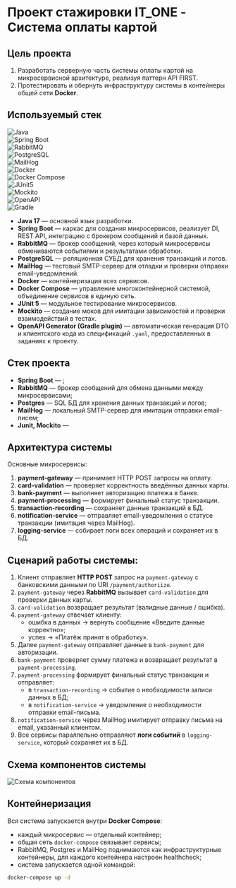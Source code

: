 # Проект стажировки IT_ONE - Система оплаты картой

## Цель проекта
1. Разработать серверную часть системы оплаты картой на микросервисной архитектуре, реализуя паттерн API FIRST.  
2. Протестировать и обернуть инфраструктуру системы в контейнеры общей сети **Docker**.

## Используемый стек

![Java](https://img.shields.io/badge/Java-17-orange?logo=java&logoColor=white)  
![Spring Boot](https://img.shields.io/badge/Spring%20Boot-3.x-brightgreen?logo=spring&logoColor=white)  
![RabbitMQ](https://img.shields.io/badge/RabbitMQ-Message%20Broker-FF6600?logo=rabbitmq&logoColor=white)  
![PostgreSQL](https://img.shields.io/badge/PostgreSQL-Database-316192?logo=postgresql&logoColor=white)  
![MailHog](https://img.shields.io/badge/MailHog-SMTP%20Testing-red?logo=mail.ru&logoColor=white)  
![Docker](https://img.shields.io/badge/Docker-Containerization-2496ED?logo=docker&logoColor=white)  
![Docker Compose](https://img.shields.io/badge/Docker%20Compose-Orchestration-2496ED?logo=docker&logoColor=white)  
![JUnit5](https://img.shields.io/badge/JUnit5-Testing-25A162?logo=junit5&logoColor=white)  
![Mockito](https://img.shields.io/badge/Mockito-Mocking-yellow?logo=java&logoColor=white)  
![OpenAPI](https://img.shields.io/badge/OpenAPI-Codegen-6BA539?logo=openapiinitiative&logoColor=white)  
![Gradle](https://img.shields.io/badge/Gradle-Build%20Tool-02303A?logo=gradle&logoColor=white) 

- **Java 17** — основной язык разработки.  
- **Spring Boot** — каркас для создания микросервисов, реализует DI, REST API, интеграцию с брокером сообщений и базой данных.  
- **RabbitMQ** — брокер сообщений, через который микросервисы обмениваются событиями и результатами обработки.  
- **PostgreSQL** — реляционная СУБД для хранения транзакций и логов.  
- **MailHog** — тестовый SMTP-сервер для отладки и проверки отправки email-уведомлений.  
- **Docker** — контейнеризация всех сервисов.  
- **Docker Compose** — управление многоконтейнерной системой, объединение сервисов в единую сеть.  
- **JUnit 5** — модульное тестирование микросервисов.  
- **Mockito** — создание моков для имитации зависимостей и проверки взаимодействий в тестах.  
- **OpenAPI Generator (Gradle plugin)** — автоматическая генерация DTO и клиентского кода из спецификаций `.yaml`, предоставленных в заданиях к проекту.  

## Стек проекта
- **Spring Boot** — ;
- **RabbitMQ** — брокер сообщений для обмена данными между микросервисами;
- **Postgres** — SQL БД для хранения данных транзакций и логов;
- **MailHog** — локальный SMTP-сервер для имитации отправки email-писем;
- **Junit, Mockito** —

## Архитектура системы
Основные микросервисы:
1. **payment-gateway** — принимает HTTP POST запросы на оплату.
2. **card-validation** — проверяет корректность введённых данных карты.
3. **bank-payment** — выполняет авторизацию платежа в банке.
4. **payment-processing** — формирует финальный статус транзакции.
5. **transaction-recording** — сохраняет данные транзакций в БД.
6. **notification-service** — отправляет email-уведомления о статусе транзакции (имитация через MailHog).
7. **logging-service** — собирает логи всех операций и сохраняет их в БД.

## Сценарий работы системы:
1. Клиент отправляет **HTTP POST** запрос на `payment-gateway` c банковскими данными по URI `/payment/authoriize`.
2. `payment-gateway` через **RabbitMQ** вызывает `card-validation` для проверки данных карты.
3. `card-validation` возвращает результат (валидные данные / ошибка).
4. `payment-gateway` отвечает клиенту:  
   - ошибка в данных → вернуть сообщение «Введите данные корректно»;  
   - успех → «Платёж принят в обработку».
5. Далее `payment-gateway` отправляет данные в `bank-payment` для авторизации.
6. `bank-payment` проверяет сумму платежа и возвращает результат в `payment-processing`.
7. `payment-processing` формирует финальный статус транзакции и отправляет:  
   - в `transaction-recording` → событие о необходимости записи данных в БД;  
   - в `notification-service` → уведомление о необходимости отправки email-письма.
8. `notification-service` через MailHog имитирует отправку письма на email, указанный клиентом.
9. Все сервисы параллельно отправляют **логи событий** в `logging-service`, который сохраняет их в БД.

## Схема компонентов системы
![Схема компонентов](https://github.com/user-attachments/assets/4598fca5-40a0-498b-b19c-aebd73d35890)

## Контейнеризация
Вся система запускается внутри **Docker Compose**:
- каждый микросервис — отдельный контейнер;
- общая сеть `docker-compose` связывает сервисы;
- RabbitMQ, Postgres и MailHog поднимаются как инфраструктурные контейнеры, для каждого контейнера настроен healthcheck;
- система запускается одной командой:

```bash
docker-compose up -d
